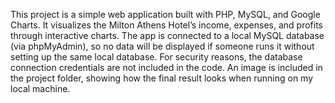 This project is a simple web application built with PHP, MySQL, and Google Charts. It visualizes the Milton Athens Hotel’s income, expenses, and profits through interactive charts.
The app is connected to a local MySQL database (via phpMyAdmin), so no data will be displayed if someone runs it without setting up the same local database.
For security reasons, the database connection credentials are not included in the code.
An image is included in the project folder, showing how the final result looks when running on my local machine.
